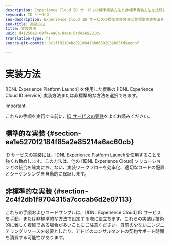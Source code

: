 ```yaml
---
description: Experience Cloud ID サービスの標準実装方法と非標準実装方法を比較してください。
keywords: ID サービス
seo-description: Experience Cloud ID サービスの標準実装方法と非標準実装方法を比較してください。
seo-title: 実装方法
title: 実装方法
uuid: d41250e2-09f4-4a8b-8ade-54d43e9281c9
translation-type: ht
source-git-commit: 6c1ff82104bc021d047bb066829328d5fd9eedbf

---
```



# 実装方法

[!DNL Experience Platform Launch] を使用した標準の [!DNL Experience Cloud ID Service] 実装方法または非標準的な方法を選択できます。

>[!IMPORTANT]
>
>これらの手順を実行する前に、[ID サービスの要件](../reference/requirements.md)をよくお読みください。

## 標準的な実装 {#section-ea1e5270f2184f85a2e85214a6ac60cb}

ID サービスの実装には、[!DNL Experience Platform Launch](https://docs.adobe.com/content/help/ja-JP/launch/using/implement/solutions/idservice-save.html)を使用することを強くお勧めします。この方法は、他の [!DNL Experience Cloud] ソリューションとの統合を確実におこない、実装ワークフローを効率化、適切なコードの配置とシーケンシングを自動的に保証します。

## 非標準的な実装 {#section-2c4f2db1f9704315a7cccab6d2e07113}

これらの手順およびコードサンプルは、[!DNL Experience Cloud] ID サービスを手動、または非標準的な方法で設定する際に役立ちます。これらの実装は技術的に難しく複雑である場合が多いことにご注意ください。自前の少ないエンジニアリングリソースを必要としたり、アドビのコンサルタントの契約サポート時間を消費する可能性があります。
